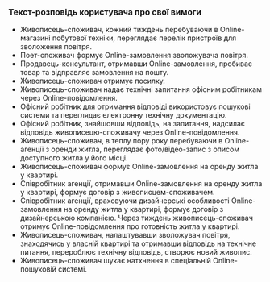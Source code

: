 ### Текст-розповідь користувача про свої вимоги

- Живописець-споживач, кожний тиждень перебуваючи в Online-магазині побутової техніки, переглядає перелік пристроїв для зволоження повітря.
- Поет-споживач формує Online-замовлення зволожувача повітря.
- Продавець-консультант, отримавши Online-замовлення, пробиває товар та відправляє замовлення на пошту.
- Живописець-споживач отримує посилку.
- Живописець-споживач надає технічні запитання офісним робітникам через Online-повідомлення.
- Офісний робітник для отримання відповіді використовує пошукові системи та переглядає електронну технічну документацію.
- Офісний робітник, знайшовши відповідь, на запитання, надсилає відповідь живописецю-споживачу через Online-повідомлення.
- Живописець-споживач, в теплу пору року перебуваючи в Online-агенції з оренди житла, переглядає фото/відео-запис з описом доступного житла у його місці.
- Живописець-споживач формує Online-замовлення на оренду житла у квартирі.
- Співробітник агенції, отримавши Online-замовлення на оренду житла у квартирі, формує договір з живописцем-споживачем.
- Співробітник агенції, враховуючи дизайнерські особливості Online-замовлення на оренду житла у квартирі, формує договір з дизайнерською компанією. Через тиждень живописець-споживач отримує Online-повідомлення про готовність житла у квартирі.
- Живописець-споживач, налаштувавши зволожувач повітря, знаходячись у власній квартирі та отримавши відповідь на технічне питання, перероблює технічну відповідь, створює новий живопис. 
- Живописець-споживач шукає натхнення в спеціальній Online-пошуковій системі.
